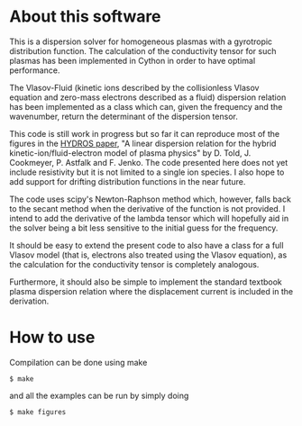 # About this software
This is a dispersion solver for homogeneous plasmas with a gyrotropic
distribution function. The calculation of the  conductivity tensor for such
plasmas has been implemented in Cython in order to have optimal performance.

The Vlasov-Fluid (kinetic ions described by the collisionless Vlasov equation
and zero-mass electrons described as a fluid) dispersion relation has been
implemented as a class which can, given the frequency and the wavenumber,
return the determinant of the dispersion tensor.

This code is still work in progress but so far it can reproduce most of the
figures in the [HYDROS paper](https://arxiv.org/pdf/1605.07225.pdf),
"A linear dispersion relation for the hybrid
kinetic-ion/fluid-electron model of plasma physics" by
D. Told, J. Cookmeyer, P. Astfalk and F. Jenko. The code presented here does
not yet include resistivity but it is not limited to a single ion species.
I also hope to add support for drifting distribution functions in the near
future.

The code uses scipy's Newton-Raphson method which, however, falls back to the
secant method when the derivative of the function is not provided. I intend
to add the derivative of the lambda tensor which will hopefully aid in the
solver being a bit less sensitive to the initial guess for the frequency.

It should be easy to extend the present code to also have a class for a full
Vlasov model (that is, electrons also treated using the Vlasov equation),
as the calculation for the conductivity tensor is completely analogous.

Furthermore, it should also be simple to implement the standard textbook
plasma dispersion relation where the displacement current is included in the
derivation.

# How to use

Compilation can be done using make
```
$ make
```
and all the examples can be run by simply doing
```
$ make figures
```
